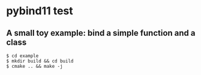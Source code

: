 # pybind11 test

## A small toy example: bind a simple function and a class

```
$ cd example
$ mkdir build && cd build
$ cmake .. && make -j
```